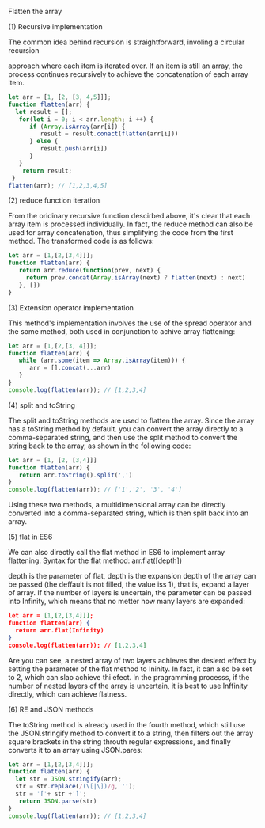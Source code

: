 Flatten the array

(1) Recursive implementation

The common idea behind recursion is straightforward, involing a circular recursion

approach where each item is iterated over. If an item is still an array, the process continues recursively to achieve the concatenation of each array item.

```js
let arr = [1, [2, [3, 4,5]]];
function flatten(arr) {
  let result = [];
   for(let i = 0; i < arr.length; i ++) {
      if (Array.isArray(arr[i]) {
         result = result.conact(flatten(arr[i]))
      } else {
         result.push(arr[i])
      }
   }
    return result;
 }  
flatten(arr); // [1,2,3,4,5]
```

(2) reduce function iteration

From the oridinary recursive function descirbed above, it's clear that each array item is processed individually. In fact, the reduce method can also be used for array concatenation, thus simplifying the code from the first method. The transformed code is as follows:

```js
let arr = [1,[2,[3,4]]];
function flatten(arr) {
   return arr.reduce(function(prev, next) {
     return prev.concat(Array.isArray(next) ? flatten(next) : next)
   }, [])
}
```

(3) Extension operator implementation

This method's implementation involves the use of the spread operator and the some method, both used in conjunction to achive array flattening:

```js
let arr = [1,[2,[3, 4]]];
function flatten(arr) {
   while (arr.some(item => Array.isArray(item))) {
      arr = [].concat(...arr)
   }
}
console.log(flatten(arr)); // [1,2,3,4]
```

(4) split and toString

The split and toString methods are used to flatten the array. Since the array has a toString method by default. you can convert the array directly to a comma-separated string, and then use the split method to convert the string back to the array, as shown in the following code:

```js
let arr = [1, [2, [3,4]]]
function flatten(arr) {
   return arr.toString().split(',')
}
console.log(flatten(arr)); // ['1','2', '3', '4']
```

Using these two methods, a multidimensional array can be directly converted into a comma-separated string, which is then split back into an array.

(5) flat in ES6

We can also directly call the flat method in ES6 to implement array flattening. Syntax for the flat method: arr.flat([depth])

depth is the parameter of flat, depth is the expansion depth of the array can be passed (the deffault is not filled, the value iss 1), that is, expand a layer of array. If the number of layers is uncertain, the parameter can be passed into Infinity, which means that no metter how many layers are expanded:

```json
let arr = [1,[2,[3,4]]];
function flatten(arr) {
  return arr.flat(Infinity)
}
console.log(flatten(arr)); // [1,2,3,4]
```

Are you can see, a nested array of two layers achieves the desierd effect by setting the parameter of the flat method to Ininity. In fact, it can also be set to 2, which can slao achieve thi efect. In the pragramming processs, if the number of nested layers of the array is uncertain, it is best to use Inffinity directly, which can achieve flatness.

(6) RE and JSON methods

The toString method is already used in the fourth method, which still use the JSON.stringify method to convert it to a string, then filters out the array square brackets in the string throuth regular expressions, and finally converts it to an array using JSON.pares:

```js
let arr = [1,[2,[3,4]]];
function flatten(arr) {
  let str = JSON.stringify(arr);
  str = str.replace(/(\[|\])/g, '');
  str = '['+ str +']';
   return JSON.parse(str)
}
console.log(flatten(arr)); // [1,2,3,4]
```
